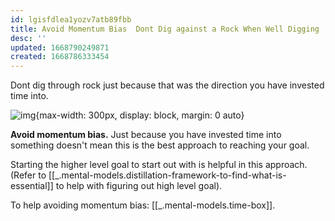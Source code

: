 ```yaml
---
id: lgisfdlea1yozv7atb89fbb
title: Avoid Momentum Bias  Dont Dig against a Rock When Well Digging
desc: ''
updated: 1668790249871
created: 1668786333454
---
```


Dont dig through rock just because that was the direction you have invested time into. 

![img](/assets/images/Screen_Shot_2022-11-18_at_7.44.32_AM.png){max-width: 300px, display: block, margin: 0 auto}

**Avoid momentum bias.** Just because you have invested time into something doesn't mean this is the best approach to reaching your goal. 

Starting the higher level goal to start out with is helpful in this approach. (Refer to [[_.mental-models.distillation-framework-to-find-what-is-essential]] to help with figuring out high level goal).

To help avoiding momentum bias: [[_.mental-models.time-box]].